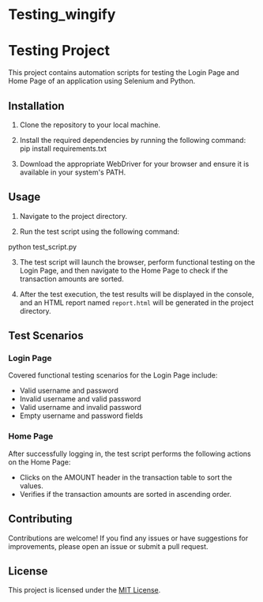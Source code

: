 # Testing_wingify

# Testing Project

This project contains automation scripts for testing the Login Page and Home Page of an application using Selenium and Python.

## Installation

1. Clone the repository to your local machine.

2. Install the required dependencies by running the following command:
 pip install requirements.txt
   
3. Download the appropriate WebDriver for your browser and ensure it is available in your system's PATH.

## Usage

1. Navigate to the project directory.

2. Run the test script using the following command:

python test_script.py


3. The test script will launch the browser, perform functional testing on the Login Page, and then navigate to the Home Page to check if the transaction amounts are sorted.

4. After the test execution, the test results will be displayed in the console, and an HTML report named `report.html` will be generated in the project directory.

## Test Scenarios

### Login Page

Covered functional testing scenarios for the Login Page include:

- Valid username and password
- Invalid username and valid password
- Valid username and invalid password
- Empty username and password fields

### Home Page

After successfully logging in, the test script performs the following actions on the Home Page:

- Clicks on the AMOUNT header in the transaction table to sort the values.
- Verifies if the transaction amounts are sorted in ascending order.

## Contributing

Contributions are welcome! If you find any issues or have suggestions for improvements, please open an issue or submit a pull request.

## License

This project is licensed under the [MIT License](LICENSE).



